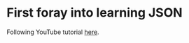 # First foray into learning JSON


Following YouTube tutorial [here](https://www.youtube.com/watch?v=wbB3lVyUvAM).